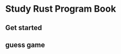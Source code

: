 <link rel="stylesheet" type="text/css" href="auto.css" />

# Study Rust Program Book

## Get started

## guess game